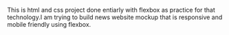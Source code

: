 This is html and css project done entiarly with flexbox as practice for that technology.I am trying to build news website mockup that is responsive and mobile friendly using flexbox.
